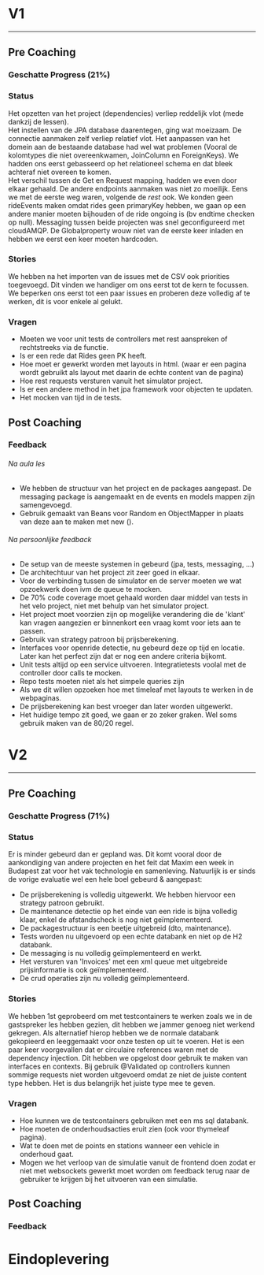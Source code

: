 # V1

---
## Pre Coaching
### Geschatte Progress (21%)
### Status
Het opzetten van het project (dependencies) verliep reddelijk vlot (mede dankzij de lessen).  
Het instellen van de JPA database daarentegen, ging wat moeizaam. De connectie aanmaken zelf verliep relatief vlot. Het aanpassen van het domein aan de bestaande database had wel wat problemen (Vooral de kolomtypes die niet overeenkwamen, JoinColumn en ForeignKeys). We hadden ons eerst gebasseerd op het relationeel schema en dat bleek achteraf niet overeen te komen.  
Het verschil tussen de Get en Request mapping, hadden we even door elkaar gehaald. De andere endpoints aanmaken was niet zo moeilijk. Eens we met de eerste weg waren, volgende de *rest* ook. We konden geen rideEvents maken omdat rides geen primaryKey hebben, we gaan op een andere manier moeten bijhouden of de ride ongoing is (bv endtime checken op null).
Messaging tussen beide projecten was snel geconfigureerd met cloudAMQP. De Globalproperty wouw niet van de eerste keer inladen en hebben we eerst een keer moeten hardcoden.  
### Stories
We hebben na het importen van de issues met de CSV ook priorities toegevoegd. Dit vinden we handiger om ons eerst tot de kern te focussen.   
We beperken ons eerst tot een paar issues en proberen deze volledig af te werken, dit is voor enkele al gelukt.    
### Vragen
- Moeten we voor unit tests de controllers met rest aanspreken of rechtstreeks via de functie.
- Is er een rede dat Rides geen PK heeft.
- Hoe moet er gewerkt worden met layouts in html. (waar er een pagina wordt gebruikt als layout met daarin de echte content van de pagina)
- Hoe rest requests versturen vanuit het simulator project.
- Is er een andere method in het jpa framework voor objecten te updaten.
- Het mocken van tijd in de tests.
## Post Coaching
### Feedback
###### Na aula les
- We hebben de structuur van het project en de packages aangepast. De messaging package is aangemaakt en de events en models mappen zijn samengevoegd.
- Gebruik gemaakt van Beans voor Random en ObjectMapper in plaats van deze aan te maken met new ().
###### Na persoonlijke feedback
- De setup van de meeste systemen in gebeurd (jpa, tests, messaging, ...)
- De architechtuur van het project zit zeer goed in elkaar.
- Voor de verbinding tussen de simulator en de server moeten we wat opzoekwerk doen ivm de queue te mocken.
- De 70% code coverage moet gehaald worden daar middel van tests in het velo project, niet met behulp van het simulator project.
- Het project moet voorzien zijn op mogelijke verandering die de 'klant' kan vragen aangezien er binnenkort een vraag komt voor iets aan te passen.
- Gebruik van strategy patroon bij prijsberekening.
- Interfaces voor openride detectie, nu gebeurd deze op tijd en locatie. Later kan het perfect zijn dat er nog een andere criteria bijkomt.
- Unit tests altijd op een service uitvoeren. Integratietests voolal met de controller door calls te mocken.
- Repo tests moeten niet als het simpele queries zijn
- Als we dit willen opzoeken hoe met timeleaf met layouts te werken in de webpaginas.
- De prijsberekening kan best vroeger dan later worden uitgewerkt.
- Het huidige tempo zit goed, we gaan er zo zeker graken. Wel soms gebruik maken van de 80/20 regel.

# V2

---
## Pre Coaching
### Geschatte Progress (71%)
### Status
Er is minder gebeurd dan er gepland was. Dit komt vooral door de aankondiging van andere projecten en het feit dat Maxim een week in Budapest zat voor het vak technologie en samenleving.
Natuurlijk is er sinds de vorige evaluatie wel een hele boel gebeurd & aangepast:
- De prijsberekening is volledig uitgewerkt. We hebben hiervoor een strategy patroon gebruikt.
- De maintenance detectie op het einde van een ride is bijna volledig klaar, enkel de afstandscheck is nog niet geïmplementeerd.
- De packagestructuur is een beetje uitgebreid (dto, maintenance).
- Tests worden nu uitgevoerd op een echte databank en niet op de H2 databank.
- De messaging is nu volledig geïmplementeerd en werkt.
- Het versturen van 'Invoices' met een xml queue met uitgebreide prijsinformatie is ook geïmplementeerd.
- De crud operaties zijn nu volledig geïmplementeerd.
### Stories
We hebben 1st geprobeerd om met testcontainers te werken zoals we in de gastspreker les hebben gezien, dit hebben we jammer genoeg niet werkend gekregen. Als alternatief hierop hebben we de normale databank gekopieerd en leeggemaakt voor onze testen op uit te voeren.
Het is een paar keer voorgevallen dat er circulaire references waren met de dependency injection. Dit hebben we opgelost door gebruik te maken van interfaces en contexts.
Bij gebruik @Validated op controllers kunnen sommige requests niet worden uitgevoerd omdat ze niet de juiste content type hebben. Het is dus belangrijk het juiste type mee te geven.
### Vragen
- Hoe kunnen we de testcontainers gebruiken met een ms sql databank.
- Hoe moeten de onderhoudsacties eruit zien (ook voor thymeleaf pagina).
- Wat te doen met de points en stations wanneer een vehicle in onderhoud gaat.
- Mogen we het verloop van de simulatie vanuit de frontend doen zodat er niet met websockets gewerkt moet worden om feedback terug naar de gebruiker te krijgen bij het uitvoeren van een simulatie. 
## Post Coaching
### Feedback
# Eindoplevering
